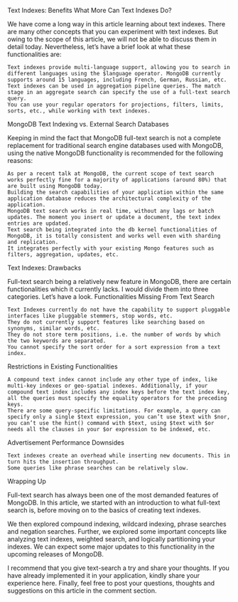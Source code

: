 Text Indexes: Benefits
What More Can Text Indexes Do?

We have come a long way in this article learning about text indexes. There are many other concepts that you can experiment with text indexes. But owing to the scope of this article, we will not be able to discuss them in detail today. Nevertheless, let’s have a brief look at what these functionalities are:

    Text indexes provide multi-language support, allowing you to search in different languages using the $language operator. MongoDB currently supports around 15 languages, including French, German, Russian, etc.
    Text indexes can be used in aggregation pipeline queries. The match stage in an aggregate search can specify the use of a full-text search query.
    You can use your regular operators for projections, filters, limits, sorts, etc., while working with text indexes.

MongoDB Text Indexing vs. External Search Databases

Keeping in mind the fact that MongoDB full-text search is not a complete replacement for traditional search engine databases used with MongoDB, using the native MongoDB functionality is recommended for the following reasons:

    As per a recent talk at MongoDB, the current scope of text search works perfectly fine for a majority of applications (around 80%) that are built using MongoDB today.
    Building the search capabilities of your application within the same application database reduces the architectural complexity of the application.
    MongoDB text search works in real time, without any lags or batch updates. The moment you insert or update a document, the text index entries are updated.
    Text search being integrated into the db kernel functionalities of MongoDB, it is totally consistent and works well even with sharding and replication.
    It integrates perfectly with your existing Mongo features such as filters, aggregation, updates, etc.    

Text Indexes: Drawbacks

Full-text search being a relatively new feature in MongoDB, there are certain functionalities which it currently lacks. I would divide them into three categories. Let’s have a look.
Functionalities Missing From Text Search

    Text Indexes currently do not have the capability to support pluggable interfaces like pluggable stemmers, stop words, etc.
    They do not currently support features like searching based on synonyms, similar words, etc.
    They do not store term positions, i.e. the number of words by which the two keywords are separated.
    You cannot specify the sort order for a sort expression from a text index.

Restrictions in Existing Functionalities

    A compound text index cannot include any other type of index, like multi-key indexes or geo-spatial indexes. Additionally, if your compound text index includes any index keys before the text index key, all the queries must specify the equality operators for the preceding keys.
    There are some query-specific limitations. For example, a query can specify only a single $text expression, you can’t use $text with $nor, you can’t use the hint() command with $text, using $text with $or needs all the clauses in your $or expression to be indexed, etc.

Advertisement
Performance Downsides

    Text indexes create an overhead while inserting new documents. This in turn hits the insertion throughput.
    Some queries like phrase searches can be relatively slow.

Wrapping Up 

Full-text search has always been one of the most demanded features of MongoDB. In this article, we started with an introduction to what full-text search is, before moving on to the basics of creating text indexes. 

We then explored compound indexing, wildcard indexing, phrase searches and negation searches. Further, we explored some important concepts like analyzing text indexes, weighted search, and logically partitioning your indexes. We can expect some major updates to this functionality in the upcoming releases of MongoDB. 

I recommend that you give text-search a try and share your thoughts. If you have already implemented it in your application, kindly share your experience here. Finally, feel free to post your questions, thoughts and suggestions on this article in the comment section.  
